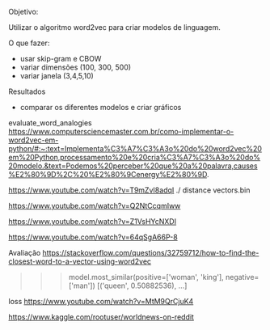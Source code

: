 Objetivo:

Utilizar o algoritmo word2vec para criar modelos de linguagem.

O que fazer:
- usar skip-gram e CBOW
- variar dimensões (100, 300, 500)
- variar janela (3,4,5,10)

Resultados
- comparar os diferentes modelos e criar gráficos


evaluate_word_analogies
https://www.computersciencemaster.com.br/como-implementar-o-word2vec-em-python/#:~:text=Implementa%C3%A7%C3%A3o%20do%20word2vec%20em%20Python,processamento%20e%20cria%C3%A7%C3%A3o%20do%20modelo.&text=Podemos%20perceber%20que%20a%20palavra,causes%E2%80%9D%2C%20%E2%80%9Cenergy%E2%80%9D.

https://www.youtube.com/watch?v=T9mZvI8adqI
./ distance vectors.bin

https://www.youtube.com/watch?v=Q2NtCcqmIww

https://www.youtube.com/watch?v=Z1VsHYcNXDI

https://www.youtube.com/watch?v=64qSgA66P-8

Avaliação
https://stackoverflow.com/questions/32759712/how-to-find-the-closest-word-to-a-vector-using-word2vec

>>> model.most_similar(positive=['woman', 'king'], negative=['man'])
[('queen', 0.50882536), ...]

loss
https://www.youtube.com/watch?v=MtM9QrCjuK4

https://www.kaggle.com/rootuser/worldnews-on-reddit


